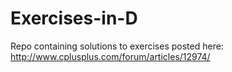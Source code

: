 Exercises-in-D
==============

Repo containing solutions to exercises posted here: http://www.cplusplus.com/forum/articles/12974/
